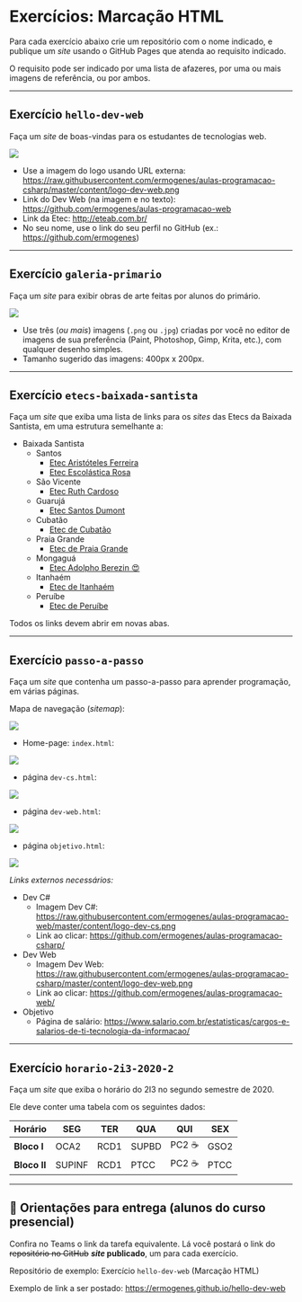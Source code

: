 # Exercícios: Marcação HTML

Para cada exercício abaixo crie um repositório com o nome indicado, e publique um _site_ usando o GitHub Pages que atenda ao requisito indicado.

O requisito pode ser indicado por uma lista de afazeres, por uma ou mais imagens de referência, ou por ambos.

---

## Exercício `hello-dev-web`

Faça um _site_ de boas-vindas para os estudantes de tecnologias web.

![](hello-dev-web-001.png)

- Use a imagem do logo usando URL externa: https://raw.githubusercontent.com/ermogenes/aulas-programacao-csharp/master/content/logo-dev-web.png
- Link do Dev Web (na imagem e no texto): https://github.com/ermogenes/aulas-programacao-web
- Link da Etec: http://eteab.com.br/
- No seu nome, use o link do seu perfil no GitHub (ex.: https://github.com/ermogenes)

---

## Exercício `galeria-primario`

Faça um _site_ para exibir obras de arte feitas por alunos do primário.

![](galeria-primario-001.png)

- Use três (_ou mais_) imagens (`.png` ou `.jpg`) criadas por você no editor de imagens de sua preferência (Paint, Photoshop, Gimp, Krita, etc.), com qualquer desenho simples.
- Tamanho sugerido das imagens: 400px x 200px.

---

## Exercício `etecs-baixada-santista`

Faça um _site_ que exiba uma lista de links para os _sites_ das Etecs da Baixada Santista, em uma estrutura semelhante a:

- Baixada Santista
  - Santos
    - [Etec Aristóteles Ferreira](http://etecaf.com.br/)
    - [Etec Escolástica Rosa](http://www.etecescolasticarosa.com.br/)
  - São Vicente
    - [Etec Ruth Cardoso](http://etecdrc.com.br/)
  - Guarujá
    - [Etec Santos Dumont](http://etecsantosdumont.com.br/)
  - Cubatão
    - [Etec de Cubatão](http://www.etecubatao.com.br/)
  - Praia Grande
    - [Etec de Praia Grande](https://www.etecpg.com.br/)
  - Mongaguá
    - [Etec Adolpho Berezin 😍](http://eteab.com.br/)
  - Itanhaém
    - [Etec de Itanhaém](https://www.etecitanhaem.com.br/)
  - Peruíbe
    - [Etec de Peruíbe](http://etecperuibe.com.br/)

Todos os links devem abrir em novas abas.

---

## Exercício `passo-a-passo`

Faça um _site_ que contenha um passo-a-passo para aprender programação, em várias páginas.

Mapa de navegação (_sitemap_):

![](passo-a-passo-005.svg)

* Home-page: `index.html`:

![](passo-a-passo-001.png)

* página `dev-cs.html`:

![](passo-a-passo-002.png)

* página `dev-web.html`:

![](passo-a-passo-003.png)

* página `objetivo.html`:

![](passo-a-passo-004.png)

_Links externos necessários:_

- Dev C#
  - Imagem Dev C#: https://raw.githubusercontent.com/ermogenes/aulas-programacao-web/master/content/logo-dev-cs.png
  - Link ao clicar: https://github.com/ermogenes/aulas-programacao-csharp/
- Dev Web
  - Imagem Dev Web: https://raw.githubusercontent.com/ermogenes/aulas-programacao-csharp/master/content/logo-dev-web.png
  - Link ao clicar: https://github.com/ermogenes/aulas-programacao-web/
- Objetivo
  - Página de salário: https://www.salario.com.br/estatisticas/cargos-e-salarios-de-ti-tecnologia-da-informacao/

---

## Exercício `horario-2i3-2020-2`

Faça um _site_ que exiba o horário do 2I3 no segundo semestre de 2020.

Ele deve conter uma tabela com os seguintes dados:

**Horário** | **SEG** | **TER** | **QUA** | **QUI** | **SEX**
--- | --- | --- | --- | --- | ---
**Bloco I** | OCA2 | RCD1 | SUPBD | PC2 ☕ | GSO2
**Bloco II** | SUPINF | RCD1 | PTCC | PC2 ☕ | PTCC

---

## 🏁 Orientações para entrega (alunos do curso presencial)
Confira no Teams o link da tarefa equivalente. Lá você postará o link do ~~repositório no GitHub~~ **_site_ publicado**, um para cada exercício.

Repositório de exemplo: Exercício `hello-dev-web` (Marcação HTML)

Exemplo de link a ser postado: https://ermogenes.github.io/hello-dev-web